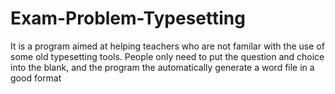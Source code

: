 # Exam-Problem-Typesetting
It is a program aimed at helping teachers who are not familar with the use of some old typesetting tools. People only need to put the question and choice into the blank, and the program the automatically generate a word file in a good format

